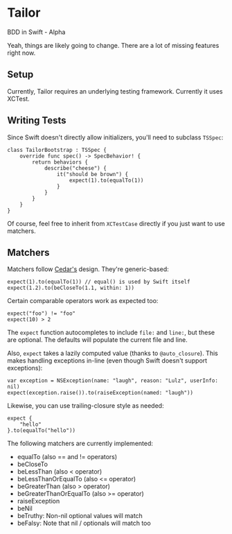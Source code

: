 Tailor
======

BDD in Swift - Alpha

Yeah, things are likely going to change. There are a lot of missing features right now.

Setup
-----

Currently, Tailor requires an underlying testing framework. Currently it uses XCTest.


Writing Tests
-------------

Since Swift doesn't directly allow initializers, you'll need to subclass ``TSSpec``:

    class TailorBootstrap : TSSpec {
        override func spec() -> SpecBehavior! {
            return behaviors {
                describe("cheese") {
                    it("should be brown") {
                        expect(1).to(equalTo(1))
                    }
                }
            }
        }
    }


Of course, feel free to inherit from ``XCTestCase`` directly if you just want to use
matchers.


Matchers
--------

Matchers follow [Cedar's](https://github.com/pivotal/cedar) design. They're generic-based:

    expect(1).to(equalTo(1)) // equal() is used by Swift itself
    expect(1.2).to(beCloseTo(1.1, within: 1))
    
Certain comparable operators work as expected too:

    expect("foo") != "foo"
    expect(10) > 2

The ``expect`` function autocompletes to include ``file:`` and ``line:``, but these are optional.
The defaults will populate the current file and line.

Also, ``expect`` takes a lazily computed value (thanks to ``@auto_closure``). This makes handling
exceptions in-line (even though Swift doesn't support exceptions):

    var exception = NSException(name: "laugh", reason: "Lulz", userInfo: nil)
    expect(exception.raise()).to(raiseException(named: "laugh"))

Likewise, you can use trailing-closure style as needed:

    expect {
        "hello"
    }.to(equalTo("hello"))

The following matchers are currently implemented:

- equalTo (also == and != operators)
- beCloseTo
- beLessThan (also < operator)
- beLessThanOrEqualTo (also <= operator)
- beGreaterThan (also > operator)
- beGreaterThanOrEqualTo (also >= operator)
- raiseException
- beNil
- beTruthy: Non-nil optional values will match
- beFalsy: Note that nil / optionals will match too





